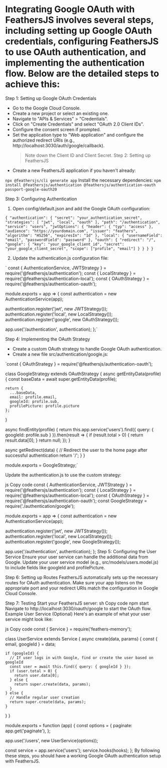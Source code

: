 # Integrating Google OAuth with FeathersJS involves several steps, including setting up Google OAuth credentials, configuring FeathersJS to use OAuth authentication, and implementing the authentication flow. Below are the detailed steps to achieve this:

Step 1: Setting up Google OAuth Credentials

- Go to the Google Cloud Console.
- Create a new project or select an existing one.
- Navigate to "APIs & Services" > "Credentials".
- Click on "Create Credentials" and select "OAuth 2.0 Client IDs".
- Configure the consent screen if prompted.
- Set the application type to "Web application" and configure the authorized redirect URIs (e.g., http://localhost:3030/auth/google/callback).
  > Note down the Client ID and Client Secret.
  > Step 2: Setting up FeathersJS
- Create a new FeathersJS application if you haven't already:

`npx @feathersjs/cli generate app`
Install the necessary dependencies:
`npm install @feathersjs/authentication @feathersjs/authentication-oauth passport-google-oauth20`

Step 3: Configuring Authentication

1. Open config/default.json and add the Google OAuth configuration:

`{
  "authentication": {
    "secret": "your_authentication_secret",
    "strategies": [
      "jwt",
      "local",
      "oauth"
    ],
    "path": "/authentication",
    "service": "users",
    "jwtOptions": {
      "header": { "typ": "access" },
      "audience": "https://yourdomain.com",
      "issuer": "feathers",
      "algorithm": "HS256",
      "expiresIn": "1d"
    },
    "local": {
      "usernameField": "email",
      "passwordField": "password"
    },
    "oauth": {
      "redirect": "/",
      "google": {
        "key": "your_google_client_id",
        "secret": "your_google_client_secret",
        "scope": ["profile", "email"]
      }
    }
  }
}`

2. Update the authentication.js configuration file:

`
const { AuthenticationService, JWTStrategy } = require('@feathersjs/authentication');
const { LocalStrategy } = require('@feathersjs/authentication-local');
const { OAuthStrategy } = require('@feathersjs/authentication-oauth');

module.exports = app => {
const authentication = new AuthenticationService(app);

authentication.register('jwt', new JWTStrategy());
authentication.register('local', new LocalStrategy());
authentication.register('google', new OAuthStrategy());

app.use('/authentication', authentication);
};`

Step 4: Implementing the OAuth Strategy

- Create a custom OAuth strategy to handle Google OAuth authentication.
- Create a new file src/authentication/google.js:

`const { OAuthStrategy } = require('@feathersjs/authentication-oauth');

class GoogleStrategy extends OAuthStrategy {
async getEntityData(profile) {
const baseData = await super.getEntityData(profile);

    return {
      ...baseData,
      email: profile.email,
      googleId: profile.sub,
      profilePicture: profile.picture
    };

}

async findEntity(profile) {
return this.app.service('users').find({
query: {
googleId: profile.sub
}
}).then(result => {
if (result.total > 0) {
return result.data[0];
}
return null;
});
}

async getRedirect(data) {
// Redirect the user to the home page after successful authentication
return '/';
}
}

module.exports = GoogleStrategy;`

Update the authentication.js to use the custom strategy:

js
Copy code
const { AuthenticationService, JWTStrategy } = require('@feathersjs/authentication');
const { LocalStrategy } = require('@feathersjs/authentication-local');
const { OAuthStrategy } = require('@feathersjs/authentication-oauth');
const GoogleStrategy = require('./authentication/google');

module.exports = app => {
const authentication = new AuthenticationService(app);

authentication.register('jwt', new JWTStrategy());
authentication.register('local', new LocalStrategy());
authentication.register('google', new GoogleStrategy());

app.use('/authentication', authentication);
};
Step 5: Configuring the User Service
Ensure your user service can handle the additional data from Google. Update your user service model (e.g., src/models/users.model.js) to include fields like googleId and profilePicture.

Step 6: Setting up Routes
FeathersJS automatically sets up the necessary routes for OAuth authentication. Make sure your app listens on the appropriate port and your redirect URIs match the configuration in Google Cloud Console.

Step 7: Testing
Start your FeathersJS server:
sh
Copy code
npm start
Navigate to http://localhost:3030/oauth/google to start the OAuth flow.
Example User Service (Optional)
Here's an example of what your user service might look like:

js
Copy code
const { Service } = require('feathers-memory');

class UserService extends Service {
async create(data, params) {
const { email, googleId } = data;

    if (googleId) {
      // If user logs in with Google, find or create the user based on googleId
      const user = await this.find({ query: { googleId } });
      if (user.total > 0) {
        return user.data[0];
      } else {
        return super.create(data, params);
      }
    } else {
      // Handle regular user creation
      return super.create(data, params);
    }

}
}

module.exports = function (app) {
const options = {
paginate: app.get('paginate'),
};

app.use('/users', new UserService(options));

const service = app.service('users');
service.hooks(hooks);
};
By following these steps, you should have a working Google OAuth authentication setup with FeathersJS.
